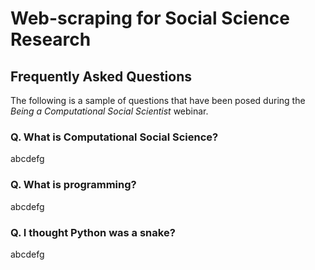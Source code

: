 # Web-scraping for Social Science Research

## Frequently Asked Questions

The following is a sample of questions that have been posed during the *Being a Computational Social Scientist* webinar.

### Q. What is Computational Social Science?
abcdefg

### Q. What is programming?
abcdefg 

### Q. I thought Python was a snake?
abcdefg
